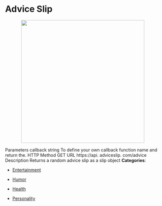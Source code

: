 # Advice Slip

<p align="center">
    <img width="400" src="https://raw.githubusercontent.com/awesome-apis/awesome-apis/apis/advice-slip/logo_256x256.png" />
</p>


Parameters callback string To define your own callback function name and return the. HTTP Method GET URL https://api. adviceslip. com/advice Description Returns a random advice slip as a slip object
**Categories**:

- [Entertainment](https://github/awesome-apis/awesome-apis#entertainment)

- [Humor](https://github/awesome-apis/awesome-apis#humor)

- [Health](https://github/awesome-apis/awesome-apis#health)

- [Personality](https://github/awesome-apis/awesome-apis#personality)



